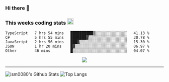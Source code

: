 ### Hi there 👋

<!--START_SECTION:giphy-->
<!--END_SECTION:giphy-->

### This weeks coding stats <img src="https://media1.giphy.com/media/LmNwrBhejkK9EFP504/giphy.gif?cid=ecf05e4723nsktnyyj53u162g7cy5rjqfg6gz06kxdg5y55g&rid=giphy.gif" width="20" height="20" />
<!--START_SECTION:waka-->
```text
TypeScript   7 hrs 54 mins   ██████████▒░░░░░░░░░░░░░░   41.13 % 
C#           5 hrs 55 mins   ███████▓░░░░░░░░░░░░░░░░░   30.78 % 
JavaScript   2 hrs 56 mins   ███▓░░░░░░░░░░░░░░░░░░░░░   15.30 % 
JSON         1 hr 20 mins    █▓░░░░░░░░░░░░░░░░░░░░░░░   06.97 % 
Other        46 mins         █░░░░░░░░░░░░░░░░░░░░░░░░   04.07 % 
```
<!--END_SECTION:waka-->

<!--START_SECTION:comicstrip-->
<p align="center">
 <a href="https://xkcd.com/">
 <img src="https://imgs.xkcd.com/comics/life_before_the_pandemic.png" />
</a>
</p>
<!--END_SECTION:comicstrip-->

---

![ism0080's Github Stats](https://github-readme-stats.vercel.app/api?username=ism0080&show_icons=true%hide_border=true&hide=issues)
![Top Langs](https://github-readme-stats.vercel.app/api/top-langs/?username=ism0080&layout=compact)

<!--
**ism0080/ism0080** is a ✨ _special_ ✨ repository because its `README.md` (this file) appears on your GitHub profile.

Here are some ideas to get you started:

- 🔭 I’m currently working on ...
- 🌱 I’m currently learning ...
- 👯 I’m looking to collaborate on ...
- 🤔 I’m looking for help with ...
- 💬 Ask me about ...
- 📫 How to reach me: ...
- 😄 Pronouns: ...
- ⚡ Fun fact: ...
-->
